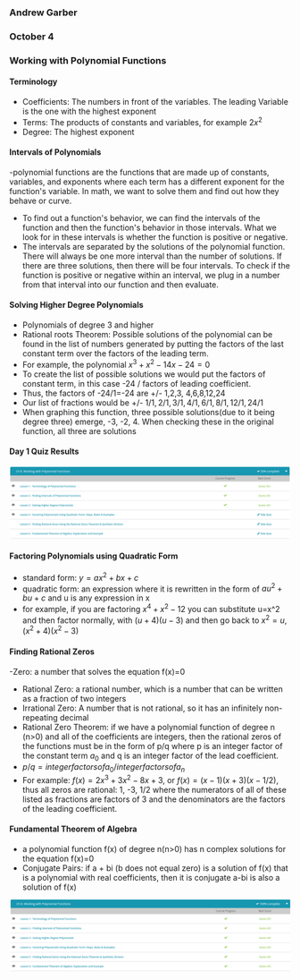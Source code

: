 ### Andrew Garber
### October 4
### Working with Polynomial Functions

#### Terminology
 - Coefficients: The numbers in front of the variables. The leading Variable is the one with the highest exponent
 - Terms: The products of constants and variables, for example $2x^2$
 - Degree: The highest exponent
#### Intervals of Polynomials
 -polynomial functions are the functions that are made up of constants, variables, and exponents where each term has a different exponent for the function's variable. In math, we want to solve them and find out how they behave or curve.
- To find out a function's behavior, we can find the intervals of the function and then the function's behavior in those intervals. What we look for in these intervals is whether the function is positive or negative.
- The intervals are separated by the solutions of the polynomial function. There will always be one more interval than the number of solutions. If there are three solutions, then there will be four intervals. To check if the function is positive or negative within an interval, we plug in a number from that interval into our function and then evaluate.

#### Solving Higher Degree Polynomials
 - Polynomials of degree 3 and higher
 - Rational roots Theorem: Possible solutions of the polynomial can be found in the list of numbers generated by putting the factors of the last constant term over the factors of the leading term.
 - For example, the polynomial $x^3 + x^2 - 14x -24 = 0$
 - To create the list of possible solutions we would put the factors of constant term, in this case -24 / factors of leading coefficient.
 - Thus, the factors of -24/1=-24 are +/- 1,2,3, 4,6,8,12,24
 - Our list of fractions would be +/- $1/1, 2/1, 3/1, 4/1, 6/1,8/1,12/1,24/1$
 - When graphing this function, three possible solutions(due to it being degree three) emerge, -3, -2, 4. When checking these in the original function, all three are solutions
#### Day 1 Quiz Results 
 ![](Media/ch8workingwithpolynomialday1.png)
#### Factoring Polynomials using Quadratic Form
 - standard form: $y=ax^2 + bx+ c$
 - quadratic form: an expression where it is rewritten in the form of $au^2 + bu + c$ and u is any expression in x
 - for example, if you are factoring $x^4 + x^2 - 12$ you can substitute u=x^2 and then factor normally, with $(u+4)(u-3)$ and then go back to $x^2=u$, $(x^2+4)(x^2-3)$
#### Finding Rational Zeros
 -Zero: a number that solves the equation f(x)=0
 - Rational Zero: a rational number, which is a number that can be written as a fraction of two integers
 - Irrational Zero: A number that is not rational, so it has an infinitely non-repeating decimal
 - Rational Zero Theorem: if we have a polynomial function of degree n (n>0) and all of the coefficients are integers, then the rational zeros of the functions must be in the form of p/q where p is an integer factor of the constant term $a_0$ and q is an integer factor of the lead coefficient.
 - $p/q = integer factors of a_0 / integer factors of a_n$ 
 - For example: $f(x) = 2x^3 + 3x^2 - 8x + 3$, or $f(x) = (x-1)(x+3)(x-1/2)$, thus all zeros are rational: 1, -3, 1/2 where the numerators of all of these listed as fractions are factors of 3 and the denominators are the factors of the leading coefficient.
#### Fundamental Theorem of Algebra
 - a polynomial function f(x) of degree n(n>0) has n complex solutions for the equation f(x)=0
 - Conjugate Pairs: if a + bi (b does not equal zero) is a solution of f(x) that is a polynomial with real coefficients, then it is conjugate a-bi is also a solution of f(x)
 
 ![](Media/day2polynomial.png)